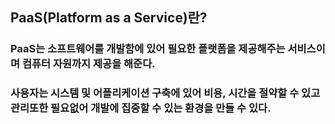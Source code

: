 ## PaaS(Platform as a Service)란?
### PaaS는 소프트웨어를 개발함에 있어 필요한 플랫폼을 제공해주는 서비스이며 컴퓨터 자원까지 제공을 해준다.
### 사용자는 시스템 및 어플리케이션 구축에 있어 비용, 시간을 절약할 수 있고 관리또한 필요없어 개발에 집중할 수 있는 환경을 만들 수 있다.

